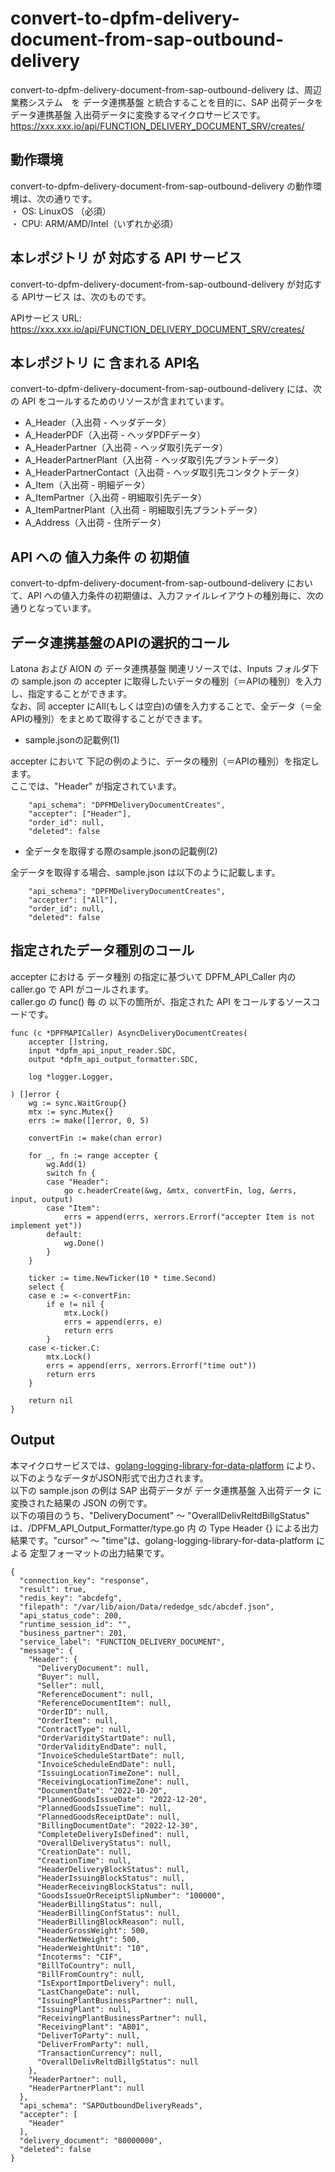 # convert-to-dpfm-delivery-document-from-sap-outbound-delivery

convert-to-dpfm-delivery-document-from-sap-outbound-delivery は、周辺業務システム　を データ連携基盤 と統合することを目的に、SAP 出荷データを データ連携基盤 入出荷データに変換するマイクロサービスです。  
https://xxx.xxx.io/api/FUNCTION_DELIVERY_DOCUMENT_SRV/creates/

## 動作環境

convert-to-dpfm-delivery-document-from-sap-outbound-delivery の動作環境は、次の通りです。  
・ OS: LinuxOS （必須）  
・ CPU: ARM/AMD/Intel（いずれか必須）  


## 本レポジトリ が 対応する API サービス
convert-to-dpfm-delivery-document-from-sap-outbound-delivery が対応する APIサービス は、次のものです。

APIサービス URL: https://xxx.xxx.io/api/FUNCTION_DELIVERY_DOCUMENT_SRV/creates/

## 本レポジトリ に 含まれる API名
convert-to-dpfm-delivery-document-from-sap-outbound-delivery には、次の API をコールするためのリソースが含まれています。  

* A_Header（入出荷 - ヘッダデータ）
* A_HeaderPDF（入出荷 - ヘッダPDFデータ）
* A_HeaderPartner（入出荷 - ヘッダ取引先データ）
* A_HeaderPartnerPlant（入出荷 - ヘッダ取引先プラントデータ）
* A_HeaderPartnerContact（入出荷 - ヘッダ取引先コンタクトデータ）
* A_Item（入出荷 - 明細データ）
* A_ItemPartner（入出荷 - 明細取引先データ）
* A_ItemPartnerPlant（入出荷 - 明細取引先プラントデータ）
* A_Address（入出荷 - 住所データ）

## API への 値入力条件 の 初期値
convert-to-dpfm-delivery-document-from-sap-outbound-delivery において、API への値入力条件の初期値は、入力ファイルレイアウトの種別毎に、次の通りとなっています。  

## データ連携基盤のAPIの選択的コール

Latona および AION の データ連携基盤 関連リソースでは、Inputs フォルダ下の sample.json の accepter に取得したいデータの種別（＝APIの種別）を入力し、指定することができます。  
なお、同 accepter にAll(もしくは空白)の値を入力することで、全データ（＝全APIの種別）をまとめて取得することができます。  

* sample.jsonの記載例(1)  

accepter において 下記の例のように、データの種別（＝APIの種別）を指定します。  
ここでは、"Header" が指定されています。    
  
```
	"api_schema": "DPFMDeliveryDocumentCreates",
	"accepter": ["Header"],
	"order_id": null,
	"deleted": false
```
  
* 全データを取得する際のsample.jsonの記載例(2)  

全データを取得する場合、sample.json は以下のように記載します。  

```
	"api_schema": "DPFMDeliveryDocumentCreates",
	"accepter": ["All"],
	"order_id": null,
	"deleted": false
```

## 指定されたデータ種別のコール

accepter における データ種別 の指定に基づいて DPFM_API_Caller 内の caller.go で API がコールされます。  
caller.go の func() 毎 の 以下の箇所が、指定された API をコールするソースコードです。  

```
func (c *DPFMAPICaller) AsyncDeliveryDocumentCreates(
	accepter []string,
	input *dpfm_api_input_reader.SDC,
	output *dpfm_api_output_formatter.SDC,

	log *logger.Logger,

) []error {
	wg := sync.WaitGroup{}
	mtx := sync.Mutex{}
	errs := make([]error, 0, 5)

	convertFin := make(chan error)

	for _, fn := range accepter {
		wg.Add(1)
		switch fn {
		case "Header":
			go c.headerCreate(&wg, &mtx, convertFin, log, &errs, input, output)
		case "Item":
			errs = append(errs, xerrors.Errorf("accepter Item is not implement yet"))
		default:
			wg.Done()
		}
	}

	ticker := time.NewTicker(10 * time.Second)
	select {
	case e := <-convertFin:
		if e != nil {
			mtx.Lock()
			errs = append(errs, e)
			return errs
		}
	case <-ticker.C:
		mtx.Lock()
		errs = append(errs, xerrors.Errorf("time out"))
		return errs
	}

	return nil
}
```

## Output  
本マイクロサービスでは、[golang-logging-library-for-data-platform](https://github.com/latonaio/golang-logging-library-for-data-platform) により、以下のようなデータがJSON形式で出力されます。  
以下の sample.json の例は SAP 出荷データが データ連携基盤 入出荷データ に変換された結果の JSON の例です。  
以下の項目のうち、"DeliveryDocument" ～ "OverallDelivReltdBillgStatus" は、/DPFM_API_Output_Formatter/type.go 内 の Type Header {} による出力結果です。"cursor" ～ "time"は、golang-logging-library-for-data-platform による 定型フォーマットの出力結果です。  

```
{
  "connection_key": "response",
  "result": true,
  "redis_key": "abcdefg",
  "filepath": "/var/lib/aion/Data/rededge_sdc/abcdef.json",
  "api_status_code": 200,
  "runtime_session_id": "",
  "business_partner": 201,
  "service_label": "FUNCTION_DELIVERY_DOCUMENT",
  "message": {
    "Header": {
      "DeliveryDocument": null,
      "Buyer": null,
      "Seller": null,
      "ReferenceDocument": null,
      "ReferenceDocumentItem": null,
      "OrderID": null,
      "OrderItem": null,
      "ContractType": null,
      "OrderVaridityStartDate": null,
      "OrderValidityEndDate": null,
      "InvoiceScheduleStartDate": null,
      "InvoiceScheduleEndDate": null,
      "IssuingLocationTimeZone": null,
      "ReceivingLocationTimeZone": null,
      "DocumentDate": "2022-10-20",
      "PlannedGoodsIssueDate": "2022-12-20",
      "PlannedGoodsIssueTime": null,
      "PlannedGoodsReceiptDate": null,
      "BillingDocumentDate": "2022-12-30",
      "CompleteDeliveryIsDefined": null,
      "OverallDeliveryStatus": null,
      "CreationDate": null,
      "CreationTime": null,
      "HeaderDeliveryBlockStatus": null,
      "HeaderIssuingBlockStatus": null,
      "HeaderReceivingBlockStatus": null,
      "GoodsIssueOrReceiptSlipNumber": "100000",
      "HeaderBillingStatus": null,
      "HeaderBillingConfStatus": null,
      "HeaderBillingBlockReason": null,
      "HeaderGrossWeight": 500,
      "HeaderNetWeight": 500,
      "HeaderWeightUnit": "10",
      "Incoterms": "CIF",
      "BillToCountry": null,
      "BillFromCountry": null,
      "IsExportImportDelivery": null,
      "LastChangeDate": null,
      "IssuingPlantBusinessPartner": null,
      "IssuingPlant": null,
      "ReceivingPlantBusinessPartner": null,
      "ReceivingPlant": "AB01",
      "DeliverToParty": null,
      "DeliverFromParty": null,
      "TransactionCurrency": null,
      "OverallDelivReltdBillgStatus": null
    },
    "HeaderPartner": null,
    "HeaderPartnerPlant": null
  },
  "api_schema": "SAPOutboundDeliveryReads",
  "accepter": [
    "Header"
  ],
  "delivery_document": "80000000",
  "deleted": false
}
```

